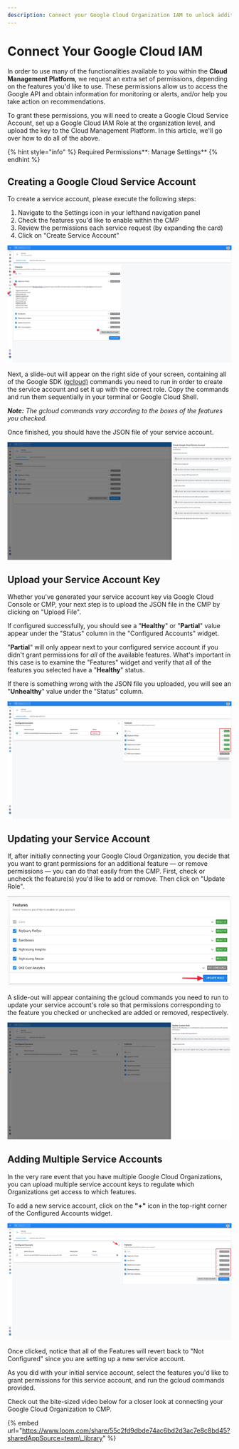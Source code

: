 ```yaml
---
description: Connect your Google Cloud Organization IAM to unlock additional CMP features.
---
```


# Connect Your Google Cloud IAM

In order to use many of the functionalities available to you within the **Cloud Management Platform**, we request an extra set of permissions, depending on the features you'd like to use. These permissions allow us to access the Google API and obtain information for monitoring or alerts, and/or help you take action on recommendations.

To grant these permissions, you will need to create a Google Cloud Service Account, set up a Google Cloud IAM Role at the organization level, and upload the key to the Cloud Management Platform. In this article, we'll go over how to do all of the above.

{% hint style="info" %}
Required Permissions**: Manage Settings**
{% endhint %}

## Creating a Google Cloud Service Account 

To create a service account, please execute the following steps:

1. Navigate to the Settings icon in your lefthand navigation panel
2. Check the features you'd like to enable within the CMP
3. Review the permissions each service request \(by expanding the card\)
4. Click on "Create Service Account"

![](../.gitbook/assets/cmp_featuresconfig_serviceaccount.jpg)

Next, a slide-out will appear on the right side of your screen, containing all of the Google SDK \([gcloud\)](https://cloud.google.com/sdk) commands you need to run in order to create the service account and set it up with the correct role. Copy the commands and run them sequentially in your terminal or Google Cloud Shell.

_**Note:** The gcloud commands vary according to the boxes of the features you checked._

Once finished, you should have the JSON file of your service account.

![](../.gitbook/assets/cmp_gcp_createserviceaccount2.jpg)

## Upload your Service Account Key

Whether you've generated your service account key via Google Cloud Console or CMP, your next step is to upload the JSON file in the CMP by clicking on "Upload File".

If configured successfully, you should see a "**Healthy**" or "**Partial**" value appear under the "Status" column in the "Configured Accounts" widget.

"**Partial**" will only appear next to your configured service account if you didn't grant permissions for _all_ of the available features. What's important in this case is to examine the "Features" widget and verify that all of the features you selected have a "**Healthy**" status.

If there is something wrong with the JSON file you uploaded, you will see an "**Unhealthy**" value under the "Status" column. 

![](../.gitbook/assets/cmp_gcp_serviceaccount3.jpg)

## Updating your Service Account

If, after initially connecting your Google Cloud Organization, you decide that you want to grant permissions for an additional feature — or remove permissions — you can do that easily from the CMP. First, check or uncheck the feature\(s\) you'd like to add or remove. Then click on "Update Role".

![](../.gitbook/assets/cmp_updaterole.jpg)

A slide-out will appear containing the gcloud commands you need to run to update your service account's role so that permissions corresponding to the feature you checked or unchecked are added or removed, respectively.

![](../.gitbook/assets/cmp_updaterole2.jpg)

## Adding Multiple Service Accounts

In the very rare event that you have multiple Google Cloud Organizations, you can upload multiple service account keys to regulate which Organizations get access to which features.

To add a new service account, click on the **"+"** icon in the top-right corner of the Configured Accounts widget. 

![](../.gitbook/assets/cmp_addmulitpleserviceaccount.jpg)

Once clicked, notice that all of the Features will revert back to "Not Configured" since you are setting up a new service account.

As you did with your initial service account, select the features you'd like to grant permissions for this service account, and run the gcloud commands provided.

Check out the bite-sized video below for a closer look at connecting your Google Cloud Organization to CMP.

{% embed url="https://www.loom.com/share/55c2fd9dbde74ac6bd2d3ac7e8c8bd45?sharedAppSource=team\_library" %}



